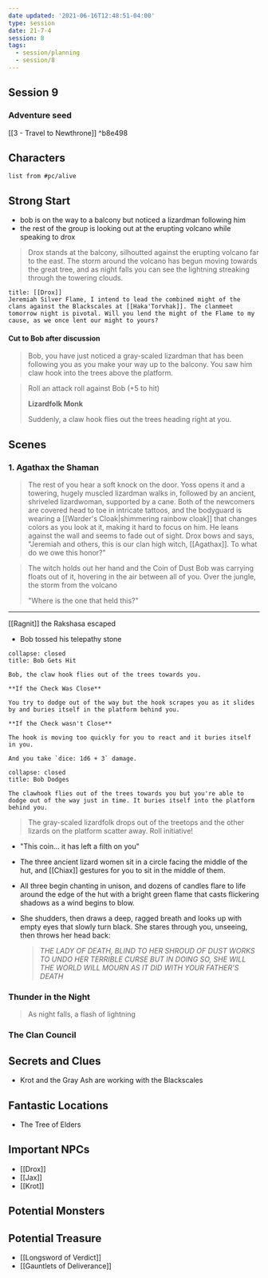 ```yaml
---
date updated: '2021-06-16T12:48:51-04:00'
type: session
date: 21-7-4
session: 8
tags:
  - session/planning
  - session/8
---
```


## Session 9
### Adventure seed
[[3 - Travel to Newthrone]] ^b8e498

## Characters

```dataview
list from #pc/alive 
```

## Strong Start

- bob is on the way to a balcony but noticed a lizardman following him
- the rest of the group is looking out at the erupting volcano while speaking to drox

> Drox stands at the balcony, silhoutted against the erupting volcano far to the east. The storm around the volcano has begun moving towards the great tree, and as night falls you can see the lightning streaking through the towering clouds.
```ad-quote
title: [[Drox]]
Jeremiah Silver Flame, I intend to lead the combined might of the clans against the Blackscales at [[Haka'Torvhak]]. The clanmeet tomorrow night is pivotal. Will you lend the might of the Flame to my cause, as we once lent our might to yours?
```

#### Cut to Bob after discussion

> Bob, you have just noticed a gray-scaled lizardman that has been following you as you make your way up to the balcony. You saw him claw hook into the trees above the platform.

> Roll an attack roll against Bob (+5 to hit)
> 
> **Lizardfolk Monk**
> 
> Suddenly, a claw hook flies out the trees heading right at you.

## Scenes

### 1. Agathax the Shaman

> The rest of you hear a soft knock on the door. Yoss opens it and a towering, hugely muscled lizardman walks in, followed by an ancient, shriveled lizardwoman, supported by a cane. Both of the newcomers are covered head to toe in intricate tattoos, and the bodyguard is wearing a [[Warder's Cloak|shimmering rainbow cloak]] that changes colors as you look at it, making it hard to focus on him. He leans against the wall and seems to fade out of sight. Drox bows and says, "Jeremiah and others, this is our clan high witch, [[Agathax]]. To what do we owe this honor?"


> The witch holds out her hand and the Coin of Dust Bob was carrying floats out of it, hovering in the air between all of you. Over the jungle, the storm from the volcano 
> 
> "Where is the one that held this?"

---
[[Ragnit]] the Rakshasa escaped

- Bob tossed his telepathy stone


```ad-success
collapse: closed
title: Bob Gets Hit

Bob, the claw hook flies out of the trees towards you.

**If the Check Was Close**

You try to dodge out of the way but the hook scrapes you as it slides by and buries itself in the platform behind you.

**If the Check wasn't Close**

The hook is moving too quickly for you to react and it buries itself in you.

And you take `dice: 1d6 + 3` damage.

```

```ad-failure
collapse: closed
title: Bob Dodges

The clawhook flies out of the trees towards you but you're able to dodge out of the way just in time. It buries itself into the platform behind you.

```

> The gray-scaled lizardfolk drops out of the treetops and the other lizards on the platform scatter away. Roll initiative!



- "This coin... it has left a filth on you"
- The three ancient lizard women sit in a circle facing the middle of the hut, and [[Chiax]] gestures for you to sit in the middle of them.
- All three begin chanting in unison, and dozens of candles flare to life around the edge of the hut with a bright green flame that casts flickering shadows as a wind begins to blow.
- She shudders, then draws a deep, ragged breath and looks up with empty eyes that slowly turn black. She stares through you, unseeing, then throws her head back:
	
	> _THE LADY OF DEATH, BLIND TO HER SHROUD OF DUST
	> WORKS TO UNDO HER TERRIBLE CURSE
	> BUT IN DOING SO, SHE WILL
	> THE WORLD WILL MOURN
	> AS IT DID WITH YOUR FATHER'S DEATH_


### Thunder in the Night
> As night falls, a flash of lightning 

### The Clan Council

## Secrets and Clues

- Krot and the Gray Ash are working with the Blackscales

## Fantastic Locations
- The Tree of Elders

## Important NPCs
- [[Drox]]
- [[Jax]]
- [[Krot]]

## Potential Monsters


## Potential Treasure
- [[Longsword of Verdict]]
- [[Gauntlets of Deliverance]]